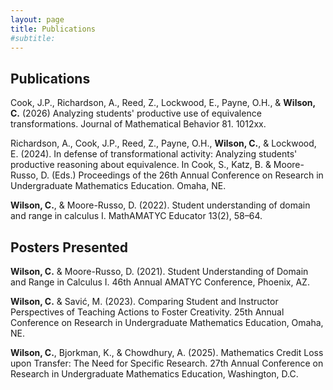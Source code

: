 ```yaml
---
layout: page
title: Publications
#subtitle: 
---
```


## Publications

Cook, J.P., Richardson, A., Reed, Z., Lockwood, E., Payne, O.H., & <b>Wilson, C.</b> (2026) Analyzing students' productive use of equivalence transformations. Journal of Mathematical Behavior 81. 1012xx.

Richardson, A., Cook, J.P., Reed, Z., Payne, O.H., <b>Wilson, C.</b>, & Lockwood, E. (2024). In defense of transformational activity: Analyzing students' productive reasoning about equivalence. In Cook, S., Katz, B. &amp; Moore-Russo, D. (Eds.) Proceedings of the 26th Annual Conference on Research in Undergraduate Mathematics Education. Omaha, NE.

<b>Wilson, C.</b>, &amp; Moore-Russo, D. (2022). Student understanding of domain and range in calculus I. MathAMATYC Educator 13(2), 58–64. 

## Posters Presented

<b>Wilson, C.</b> &amp; Moore-Russo, D. (2021). Student Understanding of Domain and Range in Calculus I. 46th Annual AMATYC Conference, Phoenix, AZ.

<b>Wilson, C.</b> &amp; Savi&#0263;, M. (2023). Comparing Student and Instructor Perspectives of Teaching Actions to Foster Creativity. 25th Annual Conference on Research in Undergraduate Mathematics Education, Omaha, NE.

<b>Wilson, C.</b>, Bjorkman, K., & Chowdhury, A. (2025). Mathematics Credit Loss upon Transfer: The Need for Specific Research. 27th Annual Conference on Research in Undergraduate Mathematics Education, Washington, D.C.
